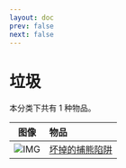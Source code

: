 ```yaml
---
layout: doc
prev: false
next: false
---
```


# 垃圾

本分类下共有 1 种物品。

| 图像 | 物品 |
| :-: | :-- |
| ![IMG](/wiki/item/bear_trap_used.png) | [坏掉的捕熊陷阱](bear-trap-used) |

<style scoped>
  td img { max-width: 64px; max-height: 64px; }
</style>
